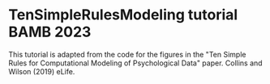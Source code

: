 # TenSimpleRulesModeling tutorial BAMB 2023
This tutorial is adapted from the code for the figures in the "Ten Simple Rules for Computational Modeling of Psychological Data" paper.
Collins and Wilson (2019) eLife.
